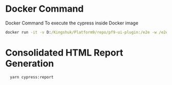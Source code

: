 # Docker Command

Docker Command To execute the cypress inside Docker image

```cmd
docker run -it -v D:/Kingshuk/Platform9/repo/pf9-ui-plugin:/e2e -w /e2e cypress/included:7.5.0
```


# Consolidated HTML Report Generation

```cmd
  yarn cypress:report
```